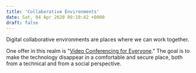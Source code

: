 ```yaml
---
title: 'Collaborative Environments'
date: Sat, 04 Apr 2020 09:19:42 +0000
draft: false
---
```


Digital collaborative environments are places where we can work together.

One offer in this realm is "[Video Conferencing for Everyone](https://www.mann.fr/en/solutions/digital/digital-collaborative-environments/video-conferencing/)." The goal is to make the technology disappear in a comfortable and secure place, both from a technical and from a social perspective.